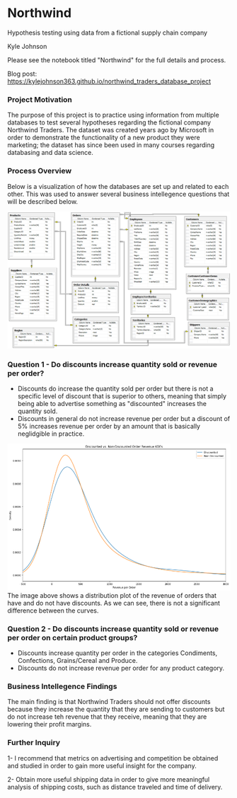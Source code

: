 # Northwind
Hypothesis testing using data from a fictional supply chain company

Kyle Johnson

Please see the notebook titled "Northwind" for the full details and process.

Blog post:  https://kylejohnson363.github.io/northwind_traders_database_project

### Project Motivation
The purpose of this project is to practice using information from multiple databases to test several hypotheses regarding the fictional company Northwind Traders.  The dataset was created years ago by Microsoft in order to demonstrate the functionality of a new product they were marketing; the dataset has since been used in many courses regarding databasing and data science.  

### Process Overview
Below is a visualization of how the databases are set up and related to each other.  This was used to answer several business intellegence questions that will be described below.

![Diagram](https://github.com/kylejohnson363/Northwind/blob/master/Northwind_ERD.png)

### Question 1 - Do discounts increase quantity sold or revenue per order?
- Discounts do increase the quantity sold per order but there is not a specific level of discount that is superior to others, meaning that simply being able to advertise something as "discounted" increases the quantity sold.
- Discounts in general do not increase revenue per order but a discount of 5% increases revenue per order by an amount that is basically neglidgible in practice.

![](https://github.com/kylejohnson363/updated-images/blob/master/Discounts.png?raw=true)
The image above shows a distribution plot of the revenue of orders that have and do not have discounts.  As we can see, there is not a significant difference between the curves.
 
### Question 2 - Do discounts increase quantity sold or revenue per order on certain product groups?
- Discounts increase quantity per order in the categories Condiments, Confections, Grains/Cereal and Produce.
- Discounts do not increase revenue per order for any product category.

### Business Intellegence Findings
The main finding is that Northwind Traders should not offer discounts because they increase the quantity that they are sending to customers but do not increase teh revenue that they receive, meaning that they are lowering their profit margins.

### Further Inquiry
1- I recommend that metrics on advertising and competition be obtained and studied in order to gain more useful insight for the company.

2- Obtain more useful shipping data in order to give more meaningful analysis of shipping costs, such as distance traveled and time of delivery.
